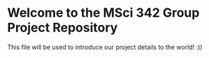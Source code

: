 # Welcome to the MSci 342 Group Project Repository
This file will be used to introduce our project details to the world! :))